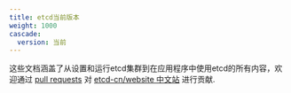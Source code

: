 ```yaml
---
title: etcd当前版本
weight: 1000
cascade:
  version: 当前
---
```

这些文档涵盖了从设置和运行etcd集群到在应用程序中使用etcd的所有内容，欢迎通过 [pull requests](https://help.github.com/en/articles/about-pull-requests) 对 [etcd-cn/website 中文站](https://github.com/Demogorgon314/website) 进行贡献.
